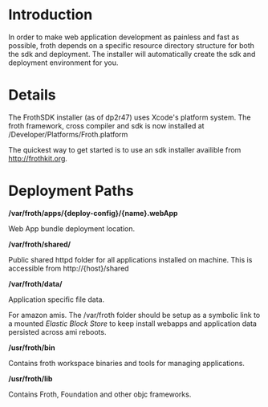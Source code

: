 # Introduction #

In order to make web application development as painless and fast as possible, froth depends on a specific resource directory structure for both the sdk and deployment. The installer will automatically create the sdk and deployment environment for you.

# Details #

The FrothSDK installer (as of dp2r47) uses Xcode's platform system. The froth framework, cross compiler and sdk is now installed at /Developer/Platforms/Froth.platform

The quickest way to get started is to use an sdk installer availible from http://frothkit.org.

# Deployment Paths #

**/var/froth/apps/{deploy-config}/{name}.webApp**

Web App bundle deployment location.

**/var/froth/shared/**

Public shared httpd folder for all applications installed on machine. This is accessible from http://{host}/shared

**/var/froth/data/**

Application specific file data.

For amazon amis. The /var/froth folder should be setup as a symbolic link to a mounted _Elastic Block Store_ to keep install webapps and application data persisted across ami reboots.

**/usr/froth/bin**

Contains froth workspace binaries and tools for managing applications.

**/usr/froth/lib**

Contains Froth, Foundation and other objc frameworks.